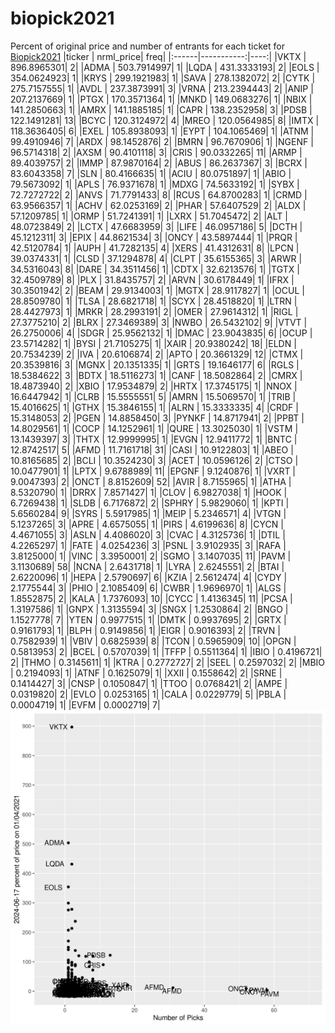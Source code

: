 # biopick2021
Percent of original price and number of entrants for each ticket for [Biopick2021](https://twitter.com/hashtag/Biopick2021)
|ticker |  nrml_price| freq|
|:------|-----------:|----:|
|VKTX   | 896.8965301|    2|
|ADMA   | 503.7914997|    1|
|LQDA   | 431.3333193|    2|
|EOLS   | 354.0624923|    1|
|KRYS   | 299.1921983|    1|
|SAVA   | 278.1382072|    2|
|CYTK   | 275.7157555|    1|
|AVDL   | 237.3873991|    3|
|VRNA   | 213.2394443|    2|
|ANIP   | 207.2137669|    1|
|PTGX   | 170.3571364|    1|
|MNKD   | 149.0683276|    1|
|NBIX   | 141.2850663|    1|
|AMRX   | 141.1885185|    1|
|CAPR   | 138.2352958|    3|
|PDSB   | 122.1491281|   13|
|BCYC   | 120.3124972|    4|
|MREO   | 120.0564985|    8|
|IMTX   | 118.3636405|    6|
|EXEL   | 105.8938093|    1|
|EYPT   | 104.1065469|    1|
|ATNM   |  99.4910946|    7|
|ARDX   |  98.1452876|    2|
|BMRN   |  96.7670906|    1|
|NGENF  |  96.5714318|    2|
|AXSM   |  90.4101118|    3|
|CRIS   |  90.0332265|   11|
|ARMP   |  89.4039757|    2|
|IMMP   |  87.9870164|    2|
|ABUS   |  86.2637367|    3|
|BCRX   |  83.6043358|    7|
|SLN    |  80.4166635|    1|
|ACIU   |  80.0751897|    1|
|ABIO   |  79.5673092|    1|
|APLS   |  76.9371678|    1|
|MDXG   |  74.5633192|    1|
|SYBX   |  72.7272722|    2|
|ANVS   |  71.7791433|    8|
|RCUS   |  64.8700283|    1|
|CRMD   |  63.9566357|    1|
|ACHV   |  62.0253169|    2|
|PHAR   |  57.6407529|    2|
|ALDX   |  57.1209785|    1|
|ORMP   |  51.7241391|    1|
|LXRX   |  51.7045472|    2|
|ALT    |  48.0723849|    2|
|LCTX   |  47.6683959|    3|
|LIFE   |  46.0957186|    5|
|DCTH   |  45.1212311|    3|
|EPIX   |  44.8621534|    3|
|ONCY   |  43.5897444|    1|
|PRQR   |  42.5120784|    1|
|AUPH   |  41.7282135|    4|
|XERS   |  41.4312631|    8|
|LPCN   |  39.0374331|    1|
|CLSD   |  37.1294878|    4|
|CLPT   |  35.6155365|    3|
|ARWR   |  34.5316043|    8|
|DARE   |  34.3511456|    1|
|CDTX   |  32.6213576|    1|
|TGTX   |  32.4509789|    8|
|PLX    |  31.8435757|    2|
|ARVN   |  30.6178449|    1|
|IFRX   |  30.3501942|    2|
|BEAM   |  29.9134003|    1|
|MGTX   |  28.9117827|    1|
|OCUL   |  28.8509780|    1|
|TLSA   |  28.6821718|    1|
|SCYX   |  28.4518820|    1|
|LTRN   |  28.4427973|    1|
|MRKR   |  28.2993191|    2|
|OMER   |  27.9614312|    1|
|RIGL   |  27.3775210|    2|
|BLRX   |  27.3469389|    3|
|NWBO   |  26.5432102|    9|
|VTVT   |  26.2750006|    4|
|SDGR   |  25.9562132|    1|
|DMAC   |  23.9043835|    6|
|OCUP   |  23.5714282|    1|
|BYSI   |  21.7105275|    1|
|XAIR   |  20.9380242|   18|
|ELDN   |  20.7534239|    2|
|IVA    |  20.6106874|    2|
|APTO   |  20.3661329|   12|
|CTMX   |  20.3539816|    3|
|MGNX   |  20.1351335|    1|
|GRTS   |  19.1646177|    6|
|RGLS   |  18.5384622|    3|
|BDTX   |  18.5116273|    1|
|CANF   |  18.5082864|    2|
|CMRX   |  18.4873940|    2|
|XBIO   |  17.9534879|    2|
|HRTX   |  17.3745175|    1|
|NNOX   |  16.6447942|    1|
|CLRB   |  15.5555551|    5|
|AMRN   |  15.5069570|    1|
|TRIB   |  15.4016625|    1|
|GTHX   |  15.3846155|    1|
|ALRN   |  15.3333335|    4|
|CRDF   |  15.3148053|    2|
|PGEN   |  14.8858450|    3|
|PYNKF  |  14.8717941|    2|
|PPBT   |  14.8029561|    1|
|COCP   |  14.1252961|    1|
|QURE   |  13.3025030|    1|
|VSTM   |  13.1439397|    3|
|THTX   |  12.9999995|    1|
|EVGN   |  12.9411772|    1|
|BNTC   |  12.8742517|    5|
|AFMD   |  11.7161718|   31|
|CASI   |  10.9122803|    1|
|ABEO   |  10.8165685|    2|
|BCLI   |  10.3524230|    3|
|ACET   |  10.0596126|    2|
|CTSO   |  10.0477901|    1|
|LPTX   |   9.6788989|   11|
|EPGNF  |   9.1240876|    1|
|VXRT   |   9.0047393|    2|
|ONCT   |   8.8152609|   52|
|AVIR   |   8.7155965|    1|
|ATHA   |   8.5320790|    1|
|DRRX   |   7.8571427|    1|
|CLOV   |   6.9827038|    1|
|HOOK   |   6.7269438|    1|
|SLDB   |   6.7176872|    2|
|SPHRY  |   5.9829060|    1|
|KPTI   |   5.6560284|    9|
|SYRS   |   5.5917985|    1|
|MEIP   |   5.2346571|    4|
|VTGN   |   5.1237265|    3|
|APRE   |   4.6575055|    1|
|PIRS   |   4.6199636|    8|
|CYCN   |   4.4671055|    3|
|ASLN   |   4.4086020|    3|
|CVAC   |   4.3125736|    1|
|DTIL   |   4.2265297|    1|
|FATE   |   4.0254236|    3|
|PSNL   |   3.9102935|    3|
|RAFA   |   3.8125000|    1|
|VINC   |   3.3950001|    2|
|SGMO   |   3.1407035|   11|
|PAVM   |   3.1130689|   58|
|NCNA   |   2.6431718|    1|
|LYRA   |   2.6245551|    2|
|BTAI   |   2.6220096|    1|
|HEPA   |   2.5790697|    6|
|KZIA   |   2.5612474|    4|
|CYDY   |   2.1775544|    3|
|PHIO   |   2.1085409|    6|
|CWBR   |   1.9696970|    1|
|ALGS   |   1.8552875|    2|
|KALA   |   1.7376093|   10|
|CYCC   |   1.4136345|   11|
|PCSA   |   1.3197586|    1|
|GNPX   |   1.3135594|    3|
|SNGX   |   1.2530864|    2|
|BNGO   |   1.1527778|    7|
|YTEN   |   0.9977515|    1|
|DMTK   |   0.9937695|    2|
|GRTX   |   0.9161793|    1|
|BLPH   |   0.9149856|    1|
|EIGR   |   0.9016393|    2|
|TRVN   |   0.7582939|    1|
|VBIV   |   0.6825939|    8|
|TCON   |   0.5965909|   10|
|OPGN   |   0.5813953|    2|
|BCEL   |   0.5707039|    1|
|TFFP   |   0.5511364|    1|
|IBIO   |   0.4196721|    2|
|THMO   |   0.3145611|    1|
|KTRA   |   0.2772727|    2|
|SEEL   |   0.2597032|    2|
|MBIO   |   0.2194093|    1|
|ATNF   |   0.1625079|    1|
|XXII   |   0.1558642|    2|
|SRNE   |   0.1414427|    3|
|CNSP   |   0.1050847|    1|
|TTOO   |   0.0768421|    2|
|AMPE   |   0.0319820|    2|
|EVLO   |   0.0253165|    1|
|CALA   |   0.0229779|    5|
|PBLA   |   0.0004719|    1|
|EVFM   |   0.0002719|    7|
![retvspicks](biopicks.png?raw=true)
